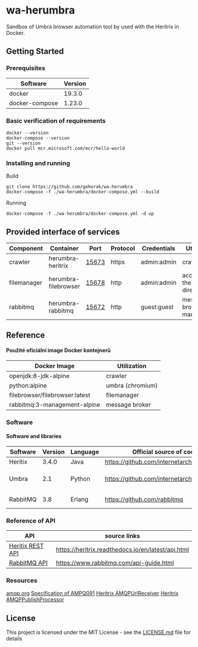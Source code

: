 # wa-herumbra

Sandbox of Umbra browser automation tool by used with the Heritrix in Docker.

## Getting Started

### Prerequisites

 | Software       | Version |
 | -------------- | --------|
 | docker         | 19.3.0  |
 | docker-compose | 1.23.0  |

### Basic verification of requirements

```{bash}
docker --version
docker-compose --version  
git --version
docker pull mcr.microsoft.com/mcr/hello-world
```

### Installing and running

Build

```{bash}
git clone https://github.com/gehorak/wa-herumbra
docker-compose -f ./wa-herumbra/docker-compose.yml --build
```

Running

```{bash}
docker-compose -f ./wa-herumbra/docker-compose.yml -d up
```

## Provided interface of services

| Component   | Container            | Port                              | Protocol | Credentials | Utilization                  |
|-------------|----------------------|-----------------------------------|----------|-------------|------------------------------|
| crawler     | herumbra-heritrix    | [15673](https://localhost:15673/) | https    | admin:admin | crawler                      |
| filemanager | herumbra-filebrowser | [15678](http://localhost:15678/)  | http     | admin:admin | access to the data directory |
| rabbitmq    | herumbra-rabbitmq    | [15672](http://localhost:15672/)  | http     | guest:guest | message broker management    |

## Reference

#### Použité oficiální image Docker kontejnerů

| Docker Image                   | Utilization      |
|--------------------------------|------------------|
| openjdk:8-jdk-alpine           | crawler          |
| python:alpine                  | umbra (chromium) |
| filebrowser/filebrowser:latest | filemanager      |
| rabbitmq:3-management-alpine   | message broker   |

### Software

#### Software and libraries

| Software | Version | Language | Official source of code                      | Utilization             |
|----------|---------|----------|----------------------------------------------|-------------------------|
| Heritix  | 3.4.0   | Java     | https://github.com/internetarchive/heritrix3 | crawler                 |
| Umbra    | 2.1     | Python   | https://github.com/internetarchive/umbra     | browser automation tool |
| RabbitMQ | 3.8     | Erlang   | https://github.com/rabbitmq                  | message broker          |

### Reference of API

| API                                                                    | source links                                       |
|------------------------------------------------------------------------|----------------------------------------------------|
| [Heritix REST API](https://heritrix.readthedocs.io/en/latest/api.html) | https://heritrix.readthedocs.io/en/latest/api.html |
| [RabbitMQ API](https://www.rabbitmq.com/api-guide.html)                | https://www.rabbitmq.com/api-guide.html            |

### Resources

[amqp.org](https://www.amqp.org/)
[Specification of AMPQ091](https://www.rabbitmq.com/resources/specs/amqp0-9-1.pdf)
[Heritrix AMQPUrlReceiver](https://github.com/internetarchive/heritrix3/blob/master/contrib/src/main/java/org/archive/crawler/frontier/AMQPUrlReceiver.java)
[Heritrix AMQPPublishProcessor](https://github.com/internetarchive/heritrix3/blob/master/contrib/src/main/java/org/archive/modules/AMQPPublishProcessor.java)

## License

This project is licensed under the MIT License - see the [LICENSE.md](LICENSE.md) file for details